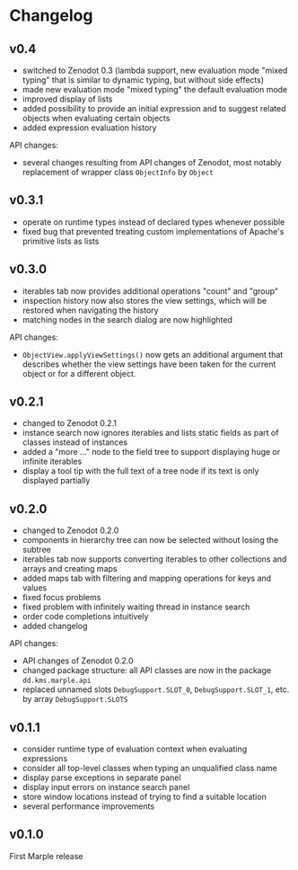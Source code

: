 # Changelog

## v0.4

  - switched to Zenodot 0.3 (lambda support, new evaluation mode "mixed typing" that is similar to dynamic typing, but without side effects)
  - made new evaluation mode "mixed typing" the default evaluation mode
  - improved display of lists
  - added possibility to provide an initial expression and to suggest related objects when evaluating certain objects
  - added expression evaluation history

API changes:

  - several changes resulting from API changes of Zenodot, most notably replacement of wrapper class `ObjectInfo` by `Object`

## v0.3.1

  - operate on runtime types instead of declared types whenever possible
  - fixed bug that prevented treating custom implementations of Apache's primitive lists as lists  

## v0.3.0

  - iterables tab now provides additional operations "count" and "group"
  - inspection history now also stores the view settings, which will be restored when navigating the history
  - matching nodes in the search dialog are now highlighted

API changes:
  - `ObjectView.applyViewSettings()` now gets an additional argument that describes whether the view settings have been taken for the current object or for a different object.

## v0.2.1

  - changed to Zenodot 0.2.1
  - instance search now ignores iterables and lists static fields as part of classes instead of instances
  - added a "more ..." node to the field tree to support displaying huge or infinite iterables
  - display a tool tip with the full text of a tree node if its text is only displayed partially

## v0.2.0

  - changed to Zenodot 0.2.0
  - components in hierarchy tree can now be selected without losing the subtree
  - iterables tab now supports converting iterables to other collections and arrays and creating maps
  - added maps tab with filtering and mapping operations for keys and values
  - fixed focus problems
  - fixed problem with infinitely waiting thread in instance search
  - order code completions intuitively
  - added changelog
  
API changes:
  - API changes of Zenodot 0.2.0
  - changed package structure: all API classes are now in the package `dd.kms.marple.api`
  - replaced unnamed slots `DebugSupport.SLOT_0`, `DebugSupport.SLOT_1`, etc. by array `DebugSupport.SLOTS`  

## v0.1.1

  - consider runtime type of evaluation context when evaluating expressions
  - consider all top-level classes when typing an unqualified class name 
  - display parse exceptions in separate panel
  - display input errors on instance search panel
  - store window locations instead of trying to find a suitable location
  - several performance improvements

## v0.1.0

First Marple release